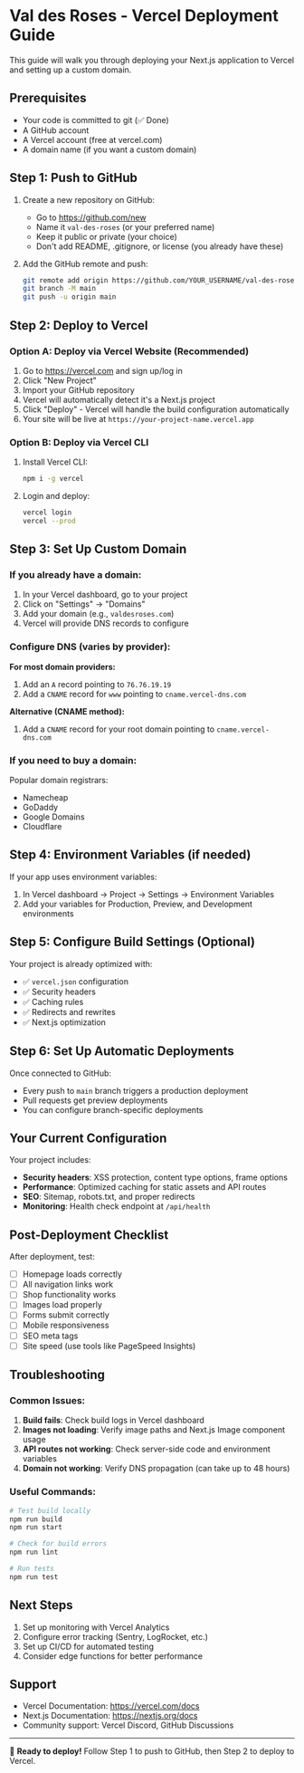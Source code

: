 # Val des Roses - Vercel Deployment Guide

This guide will walk you through deploying your Next.js application to Vercel and setting up a custom domain.

## Prerequisites

- Your code is committed to git (✅ Done)
- A GitHub account
- A Vercel account (free at vercel.com)
- A domain name (if you want a custom domain)

## Step 1: Push to GitHub

1. Create a new repository on GitHub:
   - Go to https://github.com/new
   - Name it `val-des-roses` (or your preferred name)
   - Keep it public or private (your choice)
   - Don't add README, .gitignore, or license (you already have these)

2. Add the GitHub remote and push:
   ```bash
   git remote add origin https://github.com/YOUR_USERNAME/val-des-roses.git
   git branch -M main
   git push -u origin main
   ```

## Step 2: Deploy to Vercel

### Option A: Deploy via Vercel Website (Recommended)

1. Go to https://vercel.com and sign up/log in
2. Click "New Project"
3. Import your GitHub repository
4. Vercel will automatically detect it's a Next.js project
5. Click "Deploy" - Vercel will handle the build configuration automatically
6. Your site will be live at `https://your-project-name.vercel.app`

### Option B: Deploy via Vercel CLI

1. Install Vercel CLI:
   ```bash
   npm i -g vercel
   ```

2. Login and deploy:
   ```bash
   vercel login
   vercel --prod
   ```

## Step 3: Set Up Custom Domain

### If you already have a domain:

1. In your Vercel dashboard, go to your project
2. Click on "Settings" → "Domains"
3. Add your domain (e.g., `valdesroses.com`)
4. Vercel will provide DNS records to configure

### Configure DNS (varies by provider):

**For most domain providers:**
1. Add an `A` record pointing to `76.76.19.19`
2. Add a `CNAME` record for `www` pointing to `cname.vercel-dns.com`

**Alternative (CNAME method):**
1. Add a `CNAME` record for your root domain pointing to `cname.vercel-dns.com`

### If you need to buy a domain:

Popular domain registrars:
- Namecheap
- GoDaddy  
- Google Domains
- Cloudflare

## Step 4: Environment Variables (if needed)

If your app uses environment variables:

1. In Vercel dashboard → Project → Settings → Environment Variables
2. Add your variables for Production, Preview, and Development environments

## Step 5: Configure Build Settings (Optional)

Your project is already optimized with:
- ✅ `vercel.json` configuration
- ✅ Security headers
- ✅ Caching rules
- ✅ Redirects and rewrites
- ✅ Next.js optimization

## Step 6: Set Up Automatic Deployments

Once connected to GitHub:
- Every push to `main` branch triggers a production deployment
- Pull requests get preview deployments
- You can configure branch-specific deployments

## Your Current Configuration

Your project includes:
- **Security headers**: XSS protection, content type options, frame options
- **Performance**: Optimized caching for static assets and API routes  
- **SEO**: Sitemap, robots.txt, and proper redirects
- **Monitoring**: Health check endpoint at `/api/health`

## Post-Deployment Checklist

After deployment, test:
- [ ] Homepage loads correctly
- [ ] All navigation links work
- [ ] Shop functionality works
- [ ] Images load properly
- [ ] Forms submit correctly
- [ ] Mobile responsiveness
- [ ] SEO meta tags
- [ ] Site speed (use tools like PageSpeed Insights)

## Troubleshooting

### Common Issues:

1. **Build fails**: Check build logs in Vercel dashboard
2. **Images not loading**: Verify image paths and Next.js Image component usage
3. **API routes not working**: Check server-side code and environment variables
4. **Domain not working**: Verify DNS propagation (can take up to 48 hours)

### Useful Commands:

```bash
# Test build locally
npm run build
npm run start

# Check for build errors
npm run lint

# Run tests
npm run test
```

## Next Steps

1. Set up monitoring with Vercel Analytics
2. Configure error tracking (Sentry, LogRocket, etc.)
3. Set up CI/CD for automated testing
4. Consider edge functions for better performance

## Support

- Vercel Documentation: https://vercel.com/docs
- Next.js Documentation: https://nextjs.org/docs
- Community support: Vercel Discord, GitHub Discussions

---

🚀 **Ready to deploy!** Follow Step 1 to push to GitHub, then Step 2 to deploy to Vercel. 